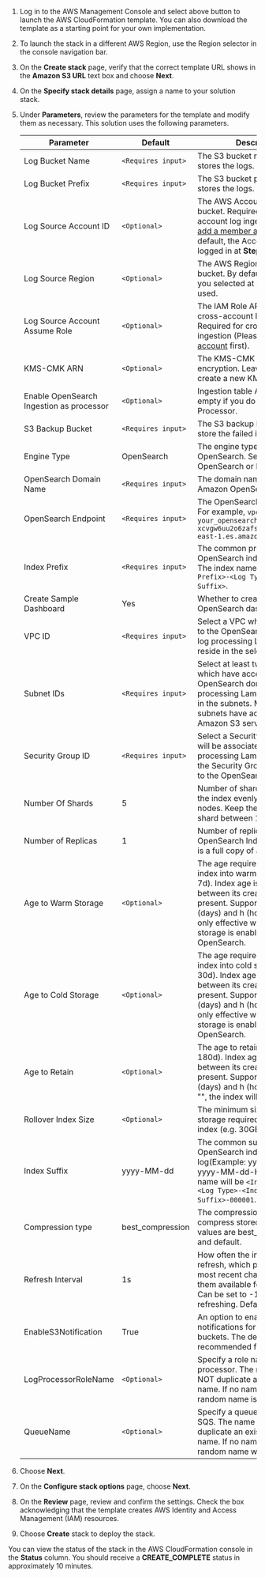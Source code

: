 1. Log in to the AWS Management Console and select above button to launch the AWS CloudFormation template. You can also download the template as a starting point for your own implementation.

2. To launch the stack in a different AWS Region, use the Region selector in the console navigation bar.

3. On the **Create stack** page, verify that the correct template URL shows in the **Amazon S3 URL** text box and choose **Next**.

4. On the **Specify stack details** page, assign a name to your solution stack.

5. Under **Parameters**, review the parameters for the template and modify them as necessary. This solution uses the following parameters.

   | Parameter                                | Default            | Description                                                                                                                                                                                                                                 |
   | ---------------------------------------- | ------------------ | ------------------------------------------------------------------------------------------------------------------------------------------------------------------------------------------------------------------------------------------- |
   | Log Bucket Name                          | `<Requires input>` | The S3 bucket name which stores the logs.                                                                                                                                                                                                   |
   | Log Bucket Prefix                        | `<Requires input>` | The S3 bucket path prefix which stores the logs.                                                                                                                                                                                            |
   | Log Source Account ID                    | `<Optional>`       | The AWS Account ID of the S3 bucket. Required for cross-account log ingestion (Please [add a member account](../link-account/index.md) first). By default, the Account ID you logged in at **Step 1** will be used.                         |
   | Log Source Region                        | `<Optional>`       | The AWS Region of the S3 bucket. By default, the Region you selected at **Step 2** will be used.                                                                                                                                            |
   | Log Source Account Assume Role           | `<Optional>`       | The IAM Role ARN used for cross-account log ingestion. Required for cross-account log ingestion (Please [add a member account](../link-account/index.md) first).                                                                            |
   | KMS-CMK ARN                              | `<Optional>`       | The KMS-CMK ARN for encryption. Leave it blank to create a new KMS CMK.                                                                                                                                                                     |
   | Enable OpenSearch Ingestion as processor | `<Optional>`       | Ingestion table Arn. Leave empty if you do not use OSI as Processor.                                                                                                                                                                        |
   | S3 Backup Bucket                         | `<Requires input>` | The S3 backup bucket name to store the failed ingestion logs.                                                                                                                                                                               |
   | Engine Type                              | OpenSearch         | The engine type of the OpenSearch. Select OpenSearch or Elasticsearch.                                                                                                                                                                      |
   | OpenSearch Domain Name                   | `<Requires input>` | The domain name of the Amazon OpenSearch cluster.                                                                                                                                                                                           |
   | OpenSearch Endpoint                      | `<Requires input>` | The OpenSearch endpoint URL. For example, `vpc-your_opensearch_domain_name-xcvgw6uu2o6zafsiefxubwuohe.us-east-1.es.amazonaws.com`                                                                                                           |
   | Index Prefix                             | `<Requires input>` | The common prefix of OpenSearch index for the log. The index name will be `<Index Prefix>-<Log Type>-<Other Suffix>`.                                                                                                                       |
   | Create Sample Dashboard                  | Yes                | Whether to create a sample OpenSearch dashboard.                                                                                                                                                                                            |
   | VPC ID                                   | `<Requires input>` | Select a VPC which has access to the OpenSearch domain. The log processing Lambda will reside in the selected VPC.                                                                                                                          |
   | Subnet IDs                               | `<Requires input>` | Select at least two subnets which have access to the OpenSearch domain. The log processing Lambda will reside in the subnets. Make sure the subnets have access to the Amazon S3 service.                                                   |
   | Security Group ID                        | `<Requires input>` | Select a Security Group which will be associated with the log processing Lambda. Make sure the Security Group has access to the OpenSearch domain.                                                                                          |
   | Number Of Shards                         | 5                  | Number of shards to distribute the index evenly across all data nodes. Keep the size of each shard between 10-50 GB.                                                                                                                        |
   | Number of Replicas                       | 1                  | Number of replicas for OpenSearch Index. Each replica is a full copy of an index.                                                                                                                                                           |
   | Age to Warm Storage                      | `<Optional>`       | The age required to move the index into warm storage (e.g. 7d). Index age is the time between its creation and the present. Supported units are d (days) and h (hours). This is only effective when warm storage is enabled in OpenSearch.  |
   | Age to Cold Storage                      | `<Optional>`       | The age required to move the index into cold storage (e.g. 30d). Index age is the time between its creation and the present. Supported units are d (days) and h (hours). This is only effective when cold storage is enabled in OpenSearch. |
   | Age to Retain                            | `<Optional>`       | The age to retain the index (e.g. 180d). Index age is the time between its creation and the present. Supported units are d (days) and h (hours). If value is "", the index will not be deleted.                                             |
   | Rollover Index Size                      | `<Optional>`       | The minimum size of the shard storage required to roll over the index (e.g. 30GB).                                                                                                                                                          |
   | Index Suffix                             | yyyy-MM-dd         | The common suffix format of OpenSearch index for the log(Example: yyyy-MM-dd, yyyy-MM-dd-HH). The index name will be `<Index Prefix>-<Log Type>-<Index Suffix>-000001`.                                                                     |
   | Compression type                         | best_compression   | The compression type to use to compress stored data. Available values are best_compression and default.                                                                                                                                     |
   | Refresh Interval                         | 1s                 | How often the index should refresh, which publishes its most recent changes and makes them available for searching. Can be set to -1 to disable refreshing. Default is 1s.                                                                  |
   | EnableS3Notification                     | True               | An option to enable or disable notifications for Amazon S3 buckets. The default option is recommended for most cases.                                                                                                                       |
   | LogProcessorRoleName                     | `<Optional>`       | Specify a role name for the log processor. The name should NOT duplicate an existing role name. If no name is specified, a random name is generated.                                                                                        |
   | QueueName                                | `<Optional>`       | Specify a queue name for an SQS. The name should NOT duplicate an existing queue name. If no name is given, a random name will be generated.                                                                                                |

6. Choose **Next**.

7. On the **Configure stack options** page, choose **Next**.

8. On the **Review** page, review and confirm the settings. Check the box acknowledging that the template creates AWS Identity and Access Management (IAM) resources.

9. Choose **Create** stack to deploy the stack.

You can view the status of the stack in the AWS CloudFormation console in the **Status** column. You should receive
a **CREATE_COMPLETE** status in approximately 10 minutes.

